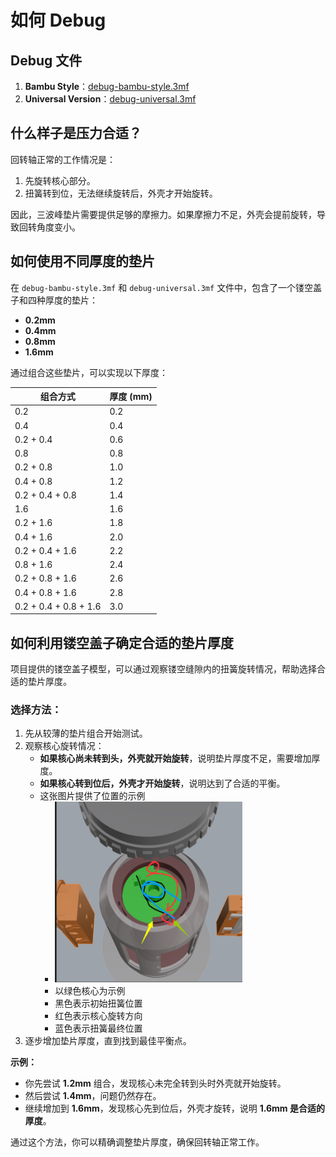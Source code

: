 # 如何 Debug

## Debug 文件
1. **Bambu Style**：[debug-bambu-style.3mf](../3mf/debug-bambu-style.3mf)
2. **Universal Version**：[debug-universal.3mf](../3mf/debug-universal.3mf)

## 什么样子是压力合适？
回转轴正常的工作情况是：
1. 先旋转核心部分。
2. 扭簧转到位，无法继续旋转后，外壳才开始旋转。

因此，三波峰垫片需要提供足够的摩擦力。如果摩擦力不足，外壳会提前旋转，导致回转角度变小。

## 如何使用不同厚度的垫片
在 `debug-bambu-style.3mf` 和 `debug-universal.3mf` 文件中，包含了一个镂空盖子和四种厚度的垫片：
- **0.2mm**
- **0.4mm**
- **0.8mm**
- **1.6mm**

通过组合这些垫片，可以实现以下厚度：

| 组合方式  | 厚度 (mm) |
|----------|---------|
| 0.2      | 0.2     |
| 0.4      | 0.4     |
| 0.2 + 0.4 | 0.6     |
| 0.8      | 0.8     |
| 0.2 + 0.8 | 1.0     |
| 0.4 + 0.8 | 1.2     |
| 0.2 + 0.4 + 0.8 | 1.4 |
| 1.6      | 1.6     |
| 0.2 + 1.6 | 1.8     |
| 0.4 + 1.6 | 2.0     |
| 0.2 + 0.4 + 1.6 | 2.2 |
| 0.8 + 1.6 | 2.4     |
| 0.2 + 0.8 + 1.6 | 2.6 |
| 0.4 + 0.8 + 1.6 | 2.8 |
| 0.2 + 0.4 + 0.8 + 1.6 | 3.0 |

## 如何利用镂空盖子确定合适的垫片厚度
项目提供的镂空盖子模型，可以通过观察镂空缝隙内的扭簧旋转情况，帮助选择合适的垫片厚度。

### 选择方法：
1. 先从较薄的垫片组合开始测试。
2. 观察核心旋转情况：
   - **如果核心尚未转到头，外壳就开始旋转**，说明垫片厚度不足，需要增加厚度。
   - **如果核心转到位后，外壳才开始旋转**，说明达到了合适的平衡。
   - 这张图片提供了位置的示例
     - <img src="../assets/debug-correct-position.png" width=300>
     - 以绿色核心为示例
     - 黑色表示初始扭簧位置
     - 红色表示核心旋转方向
     - 蓝色表示扭簧最终位置
3. 逐步增加垫片厚度，直到找到最佳平衡点。

**示例：**
- 你先尝试 **1.2mm** 组合，发现核心未完全转到头时外壳就开始旋转。
- 然后尝试 **1.4mm**，问题仍然存在。
- 继续增加到 **1.6mm**，发现核心先到位后，外壳才旋转，说明 **1.6mm 是合适的厚度**。

通过这个方法，你可以精确调整垫片厚度，确保回转轴正常工作。